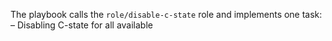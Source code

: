 The playbook calls the `role/disable-c-state` role and implements one task:
– Disabling C-state for all available
